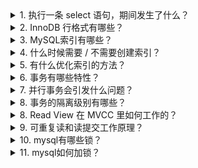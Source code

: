 <details>
  <summary>1. 执行一条 select 语句，期间发生了什么？</summary>

MySQL 的架构共分为两层:Server 层负责建立连接、分析和执行 SQL;存储引擎层负责数据的存储和提取。支持 InnoDB、MyISAM.

  ![image](https://github.com/user-attachments/assets/c1747949-e352-4c6f-b375-1f544568d0ac)

</details>

<details>
  <summary>2. InnoDB 行格式有哪些？</summary>

![image](https://github.com/user-attachments/assets/ee4169b5-1c09-4f4c-9a2f-0fb81a91f336)
「变长字段长度列表」中的信息之所以要逆序存放，是因为这样可以使得位置靠前的记录的真实数据和数据对应的字段长度信息可以同时在一个 CPU Cache Line 中，这样就可以提高 CPU Cache 的命中率。

</details>

<details>
  <summary>3. MySQL索引有哪些？</summary>

![image](https://github.com/user-attachments/assets/6d7a45d2-105b-4108-a9ce-6d3ae431470b)

</details>

<details>
  <summary>4. 什么时候需要 / 不需要创建索引？</summary>

![image](https://github.com/user-attachments/assets/0e8ce04a-3d19-46c0-9385-6c8146c4e214)

</details>

<details>
  <summary>5. 有什么优化索引的方法？</summary>

- 前缀索引优化；
- 覆盖索引优化；
- 主键索引最好是自增的；（非自增：页分裂。页分裂还有可能会造成大量的内存碎片，导致索引结构不紧凑，从而影响查询效率。）
- 防止索引失效；

</details>

<details>
  <summary>6. 事务有哪些特性？</summary>

- 持久性是通过 redo log （重做日志）来保证的；
- 原子性是通过 undo log（回滚日志） 来保证的；
- 隔离性是通过 MVCC（多版本并发控制） 或锁机制来保证的；
- 一致性则是通过持久性+原子性+隔离性来保证；

</details>

<details>
  <summary>7. 并行事务会引发什么问题？</summary>

- 脏读：如果一个事务「读到」了另一个「未提交事务修改过的数据」，就意味着发生了「脏读」现象。
- 不可重复读：在一个事务内多次读取同一个数据，如果出现前后两次读到的数据不一样的情况，就意味着发生了「不可重复读」现象。
- 幻读：在一个事务内多次查询某个符合查询条件的「记录数量」，如果出现前后两次查询到的记录数量不一样的情况，就意味着发生了「幻读」现象。

</details>

<details>
  <summary>8. 事务的隔离级别有哪些？</summary>

- 读未提交（read uncommitted），指一个事务还没提交时，它做的变更就能被其他事务看到；
- 读提交（read committed），指一个事务提交之后，它做的变更才能被其他事务看到；
- 可重复读（repeatable read），指一个事务执行过程中看到的数据，一直跟这个事务启动时看到的数据是一致的，MySQL InnoDB 引擎的默认隔离级别；
- 串行化（serializable ）；会对记录加上读写锁，在多个事务对这条记录进行读写操作时，如果发生了读写冲突的时候，后访问的事务必须等前一个事务执行完成，才能继续执行；
![image](https://github.com/user-attachments/assets/65b1ed1d-1dc8-4b69-ab3b-9e9d364a2272)

</details>

<details>
  <summary>8. Read View 在 MVCC 里如何工作的？</summary>

![image](https://github.com/user-attachments/assets/cc660ff3-c0da-49e1-ae3b-5b37f9bbb824)

</details>

<details>
  <summary>9. 可重复读和读提交工作原理？</summary>

- 「读提交」隔离级别是在每个 select 都会生成一个新的 Read View，也意味着，事务期间的多次读取同一条数据，前后两次读的数据可能会出现不一致，因为可能这期间另外一个事务修改了该记录，并提交了事务。
- 「可重复读」隔离级别是启动事务时生成一个 Read View，然后整个事务期间都在用这个 Read View，这样就保证了在事务期间读到的数据都是事务启动前的记录。

</details>

<details>
  <summary>10. mysql有哪些锁？</summary>

![image](https://github.com/user-attachments/assets/6da011c0-63a8-4f14-9c94-23b311babf17)

</details>

<details>
  <summary>11. mysql如何加锁？</summary>

![image](https://github.com/user-attachments/assets/adf69eb0-a476-4cc4-8625-41195a1e6abf)
![image](https://github.com/user-attachments/assets/0533c88f-a47a-48b7-9054-16101dbc6439)

</details>
